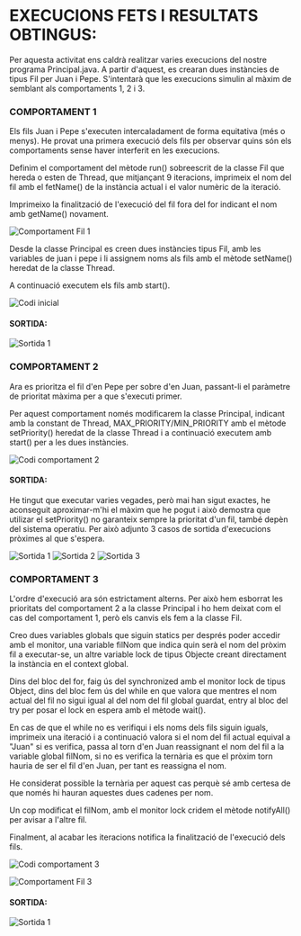 # EXECUCIONS FETS I RESULTATS OBTINGUS:

Per aquesta activitat ens caldrà realitzar varies execucions del nostre programa Principal.java. A partir d'aquest, es crearan dues instàncies 
de tipus Fil per Juan i Pepe. S'intentarà que les execucions simulin al 
màxim de semblant als comportaments 1, 2 i 3.

### COMPORTAMENT 1

Els fils Juan i Pepe s'executen intercaladament de forma equitativa (més o menys). He provat una primera execució dels fils per observar quins són els comportaments sense haver interferit en les execucions.

Definim el comportament del mètode run() sobreescrit de la classe Fil que hereda o esten de Thread, que mitjançant 9 iteracions, imprimeix el nom del fil amb el fetName() de la instància actual i el valor numèric de la iteració.

Imprimeixo la finalització de l'execució del fil fora del for indicant el nom amb getName() novament.

![Comportament Fil 1](screenshots/0-fil-comp-1.png)

Desde la classe Principal es creen dues instàncies tipus Fil, amb les variables de juan i pepe i li assignem noms als fils amb el mètode setName() heredat de la classe Thread.

A continuació executem els fils amb start().

![Codi inicial](screenshots/1-codi-original-comp-1.png)

#### SORTIDA:

![Sortida 1](screenshots/2-sortida-1-comp-1.png)

### COMPORTAMENT 2

Ara es prioritza el fil d'en Pepe per sobre d'en Juan, passant-li el paràmetre de prioritat màxima per a que s'executi primer.

Per aquest comportament només modificarem la classe Principal, indicant amb la constant de Thread, MAX_PRIORITY/MIN_PRIORITY amb el mètode setPriority() heredat de la classe Thread i a continuació executem amb start() per a les dues instàncies.

![Codi comportament 2](screenshots/3-codi-comp-2.png)

#### SORTIDA:

He tingut que executar varies vegades, però mai han sigut exactes, he aconseguit aproximar-m'hi el màxim que he pogut i això demostra que utilizar el setPriority() no garanteix sempre la prioritat d'un fil, també depèn del sistema operatiu. Per això adjunto 3 casos de sortida d'execucions pròximes al que s'espera.

![Sortida 1](screenshots/4-sortida-1-comp-2.png) ![Sortida 2](screenshots/5-sortida-2-comp-2.png) ![Sortida 3](screenshots/6-sortida-3-comp-2.png)

### COMPORTAMENT 3

L'ordre d'execució ara són estrictament alterns. Per això hem esborrat les prioritats del comportament 2 a la classe Principal i ho hem deixat com el cas del comportament 1, però els canvis els fem a la classe Fil.

Creo dues variables globals que siguin statics per després poder accedir amb el monitor, una variable filNom que indica quin serà el nom del pròxim fil a executar-se, un altre variable lock de tipus Objecte creant directament la instància en el context global.

Dins del bloc del for, faig ús del synchronized amb el monitor lock de tipus Object, dins del bloc fem ús del while en que valora que mentres el nom actual del fil no sigui igual al del nom del fil global guardat, entry al bloc del try per posar el lock en espera amb el mètode wait().

En cas de que el while no es verifiqui i els noms dels fils siguin iguals, imprimeix una iteració i a continuació valora si el nom del fil actual equival a "Juan" si es verifica, passa al torn d'en Juan reassignant el nom del fil a la variable global filNom, si no es verifica la ternària es que el pròxim torn hauria de ser el fil d'en Juan, per tant es reassigna el nom.

He considerat possible la ternària per aquest cas perquè sé amb certesa de que només hi hauran aquestes dues cadenes per nom.

Un cop modificat el filNom, amb el monitor lock cridem el mètode notifyAll() per avisar a l'altre fil.

Finalment, al acabar les iteracions notifica la finalització de l'execució dels fils.

![Codi comportament 3](screenshots/7-codi-comp-3.png)

![Comportament Fil 3](screenshots/8-fil-comp-3.png)

#### SORTIDA:

![Sortida 1](screenshots/9-sortida-1-comp-3.png)